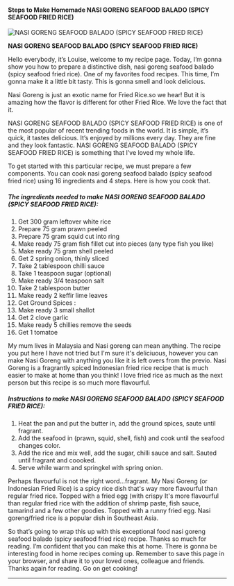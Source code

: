             

#### Steps to Make Homemade NASI GORENG SEAFOOD BALADO (SPICY SEAFOOD FRIED RICE)

![NASI GORENG SEAFOOD BALADO (SPICY SEAFOOD FRIED RICE)](https://img-global.cpcdn.com/recipes/f586c529e5123437/751x532cq70/nasi-goreng-seafood-balado-spicy-seafood-fried-rice-recipe-main-photo.jpg)

**NASI GORENG SEAFOOD BALADO (SPICY SEAFOOD FRIED RICE)**

Hello everybody, it’s Louise, welcome to my recipe page. Today, I’m gonna show you how to prepare a distinctive dish, nasi goreng seafood balado (spicy seafood fried rice). One of my favorites food recipes. This time, I’m gonna make it a little bit tasty. This is gonna smell and look delicious.

Nasi Goreng is just an exotic name for Fried Rice.so we hear! But it is amazing how the flavor is different for other Fried Rice. We love the fact that it.

NASI GORENG SEAFOOD BALADO (SPICY SEAFOOD FRIED RICE) is one of the most popular of recent trending foods in the world. It is simple, it’s quick, it tastes delicious. It’s enjoyed by millions every day. They are fine and they look fantastic. NASI GORENG SEAFOOD BALADO (SPICY SEAFOOD FRIED RICE) is something that I’ve loved my whole life.

To get started with this particular recipe, we must prepare a few components. You can cook nasi goreng seafood balado (spicy seafood fried rice) using 16 ingredients and 4 steps. Here is how you cook that.

##### The ingredients needed to make NASI GORENG SEAFOOD BALADO (SPICY SEAFOOD FRIED RICE):

1.  Get 300 gram leftover white rice
2.  Prepare 75 gram prawn peeled
3.  Prepare 75 gram squid cut into ring
4.  Make ready 75 gram fish fillet cut into pieces (any type fish you like)
5.  Make ready 75 gram shell peeled
6.  Get 2 spring onion, thinly sliced
7.  Take 2 tablespoon chilli sauce
8.  Take 1 teaspoon sugar (optional)
9.  Make ready 3/4 teaspoon salt
10.  Take 2 tablespoon butter
11.  Make ready 2 keffir lime leaves
12.  Get Ground Spices :
13.  Make ready 3 small shallot
14.  Get 2 clove garlic
15.  Make ready 5 chillies remove the seeds
16.  Get 1 tomatoe

My mum lives in Malaysia and Nasi goreng can mean anything. The recipe you put here I have not tried but I'm sure it's deliciuous, however you can make Nasi Goreng with anything you like it is left overs from the previo. Nasi Goreng is a fragrantly spiced Indonesian fried rice recipe that is much easier to make at home than you think! I love fried rice as much as the next person but this recipe is so much more flavourful.

##### Instructions to make NASI GORENG SEAFOOD BALADO (SPICY SEAFOOD FRIED RICE):

1.  Heat the pan and put the butter in, add the ground spices, saute until fragrant.
2.  Add the seafood in (prawn, squid, shell, fish) and cook until the seafood changes color.
3.  Add the rice and mix well, add the sugar, chilli sauce and salt. Sauted until fragrant and coooked.
4.  Serve while warm and springkel with spring onion.

Perhaps flavourful is not the right word…fragrant. My Nasi Goreng (or Indonesian Fried Rice) is a spicy rice dish that's way more flavourful than regular fried rice. Topped with a fried egg (with crispy It's more flavourful than regular fried rice with the addition of shrimp paste, fish sauce, tamarind and a few other goodies. Topped with a runny fried egg. Nasi goreng/fried rice is a popular dish in Southeast Asia.

So that’s going to wrap this up with this exceptional food nasi goreng seafood balado (spicy seafood fried rice) recipe. Thanks so much for reading. I’m confident that you can make this at home. There is gonna be interesting food in home recipes coming up. Remember to save this page in your browser, and share it to your loved ones, colleague and friends. Thanks again for reading. Go on get cooking!

* * *